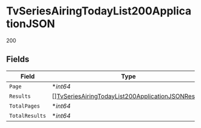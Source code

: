 # TvSeriesAiringTodayList200ApplicationJSON

200


## Fields

| Field                                                                                                                             | Type                                                                                                                              | Required                                                                                                                          | Description                                                                                                                       | Example                                                                                                                           |
| --------------------------------------------------------------------------------------------------------------------------------- | --------------------------------------------------------------------------------------------------------------------------------- | --------------------------------------------------------------------------------------------------------------------------------- | --------------------------------------------------------------------------------------------------------------------------------- | --------------------------------------------------------------------------------------------------------------------------------- |
| `Page`                                                                                                                            | **int64*                                                                                                                          | :heavy_minus_sign:                                                                                                                | N/A                                                                                                                               | 1                                                                                                                                 |
| `Results`                                                                                                                         | [][TvSeriesAiringTodayList200ApplicationJSONResults](../../models/operations/tvseriesairingtodaylist200applicationjsonresults.md) | :heavy_minus_sign:                                                                                                                | N/A                                                                                                                               |                                                                                                                                   |
| `TotalPages`                                                                                                                      | **int64*                                                                                                                          | :heavy_minus_sign:                                                                                                                | N/A                                                                                                                               | 14                                                                                                                                |
| `TotalResults`                                                                                                                    | **int64*                                                                                                                          | :heavy_minus_sign:                                                                                                                | N/A                                                                                                                               | 265                                                                                                                               |
